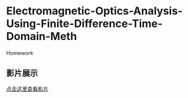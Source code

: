 # Electromagnetic-Optics-Analysis-Using-Finite-Difference-Time-Domain-Meth
Homework
## 影片展示

[点击这里查看影片](Homework1/HW1_Video.mp4)
